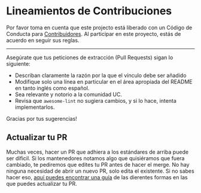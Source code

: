 # Lineamientos de Contribuciones

Por favor toma en cuenta que este projecto está liberado con un Código de Conducta para [Contribuidores](CODE_OF_CONDUCT.md). Al participar en este proyecto, estás de acuerdo en seguir sus reglas.

---

Asegúrate que tus peticiones de extracción (Pull Requests) sigan lo siguiente:

- Describan claramente la razón por la que el vínculo debe ser añadido
- Modifique solo una línea en particular en el área apropiada del README en tanto inglés como español.
- Sea relevante y notorio a la comunidad UC.
- Revisa que `awesome-lint` no sugiera cambios, y si lo hace, intenta implementarlos.

Gracias por tus sugerencias!

## Actualizar tu PR

Muchas veces, hacer un PR que adhiera a los estándares de arriba puede ser díficil. Si los mantenedores notamos algo que quisiéramos que fuera cambiado, te pediremos que edites tu PR antes de hacer el merge. No hay ninguna necesidad de abrir un nuevo PR, solo edita el existente. Si no sabes hacer eso, [aquí puedes encontrar una guía]((https://github.com/RichardLitt/knowledge/blob/master/github/amending-a-commit-guide.md)) de las dierentes formas en las que puedes actualizar tu PR.
